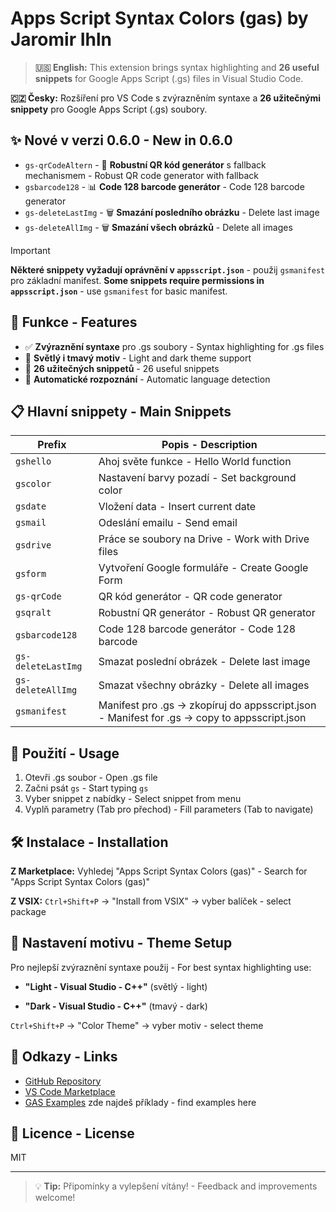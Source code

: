 # Apps Script Syntax Colors (gas) by Jaromir Ihln

> **🇺🇸 English:** This extension brings syntax highlighting and **26 useful snippets** for Google Apps Script (.gs) files in Visual Studio Code.

**🇨🇿 Česky:** Rozšíření pro VS Code s zvýrazněním syntaxe a **26 užitečnými snippety** pro Google Apps Script (.gs) soubory.

## ✨ Nové v verzi 0.6.0 - New in 0.6.0

- `gs-qrCodeAltern` - 🔲 **Robustní QR kód generátor** s fallback mechanismem - Robust QR code generator with fallback
- `gsbarcode128` - 📊 **Code 128 barcode generátor** - Code 128 barcode generator  
- `gs-deleteLastImg` - 🗑️ **Smazání posledního obrázku** - Delete last image
- `gs-deleteAllImg` - 🗑️ **Smazání všech obrázků** - Delete all images

> [!IMPORTANT]
> **Některé snippety vyžadují oprávnění v `appsscript.json`** - použij `gsmanifest` pro základní manifest.
> **Some snippets require permissions in `appsscript.json`** - use `gsmanifest` for basic manifest.

## 🚀 Funkce - Features

- ✅ **Zvýraznění syntaxe** pro .gs soubory - Syntax highlighting for .gs files
- 🎨 **Světlý i tmavý motiv** - Light and dark theme support  
- 📝 **26 užitečných snippetů** - 26 useful snippets
- 🔧 **Automatické rozpoznání** - Automatic language detection

## 📋 Hlavní snippety - Main Snippets

| Prefix | Popis - Description |
|--------|-------------------|
| `gshello` | Ahoj světe funkce - Hello World function |
| `gscolor` | Nastavení barvy pozadí - Set background color |
| `gsdate` | Vložení data - Insert current date |
| `gsmail` | Odeslání emailu - Send email |
| `gsdrive` | Práce se soubory na Drive - Work with Drive files |
| `gsform` | Vytvoření Google formuláře - Create Google Form |
| `gs-qrCode` | QR kód generátor - QR code generator |
| `gsqralt` | Robustní QR generátor - Robust QR generator |
| `gsbarcode128` | Code 128 barcode generátor - Code 128 barcode |
| `gs-deleteLastImg` | Smazat poslední obrázek - Delete last image |
| `gs-deleteAllImg` | Smazat všechny obrázky - Delete all images |
| `gsmanifest` | Manifest pro .gs → zkopíruj do appsscript.json - Manifest for .gs → copy to appsscript.json |

## 🎯 Použití - Usage

1. Otevři .gs soubor - Open .gs file
2. Začni psát `gs` - Start typing `gs`  
3. Vyber snippet z nabídky - Select snippet from menu
4. Vyplň parametry (Tab pro přechod) - Fill parameters (Tab to navigate)

## 🛠️ Instalace - Installation

**Z Marketplace:** Vyhledej "Apps Script Syntax Colors (gas)" - Search for "Apps Script Syntax Colors (gas)"

**Z VSIX:** `Ctrl+Shift+P` → "Install from VSIX" → vyber balíček - select package

## 🎨 Nastavení motivu - Theme Setup

Pro nejlepší zvýraznění syntaxe použij - For best syntax highlighting use:

- **"Light - Visual Studio - C++"** (světlý - light)

- **"Dark - Visual Studio - C++"** (tmavý - dark)

`Ctrl+Shift+P` → "Color Theme" → vyber motiv - select theme

## 🔗 Odkazy - Links

- [GitHub Repository](https://github.com/JaromirIhln/gas-code-highlighting)
- [VS Code Marketplace](https://marketplace.visualstudio.com/items?itemName=JaromrIhln.gas-syntax-highlighting)
- [GAS Examples](https://github.com/JaromirIhln/start_g_appscript) zde najdeš příklady - find examples here

## 📄 Licence - License

MIT

---

> 💡 **Tip:** Připomínky a vylepšení vítány! - Feedback and improvements welcome!
